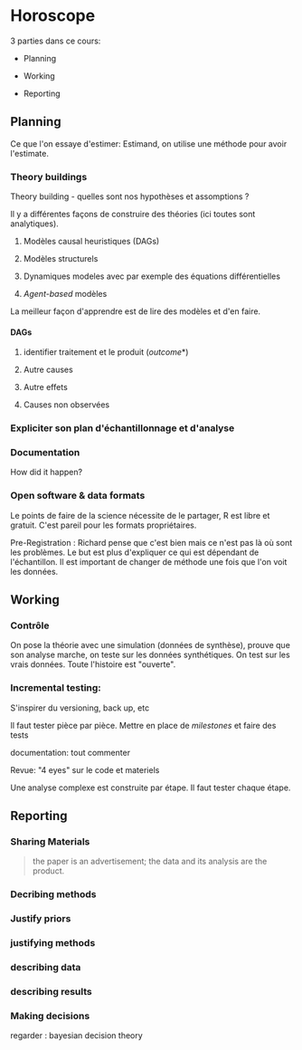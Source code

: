 # Horoscope

3 parties dans ce cours:

- Planning

- Working

- Reporting

## Planning

Ce que l'on essaye d'estimer: Estimand, on utilise une méthode pour avoir l'estimate. 

### Theory buildings

Theory building - quelles sont nos hypothèses et assomptions ? 

Il y a différentes façons de construire des théories (ici toutes sont analytiques). 

1. Modèles causal heuristiques (DAGs)

2. Modèles structurels 

3. Dynamiques modeles avec par exemple des équations différentielles 

4. *Agent-based* modèles

La meilleur façon d'apprendre est de lire des modèles et d'en faire. 

#### DAGs

1. identifier traitement et le produit (*outcome**)

2. Autre causes 

3. Autre effets

4. Causes non observées 

### Expliciter son plan d'échantillonnage et d'analyse 

### Documentation 

How did it happen?

### Open software & data formats

Le points de faire de la science nécessite de le partager, R est libre et gratuit. C'est pareil pour les formats propriétaires. 

Pre-Registration : Richard pense que c'est bien mais ce n'est pas là où sont les problèmes. Le but est plus d'expliquer ce qui est dépendant de l'échantillon. Il est important de changer de méthode une fois que l'on voit les données.

## Working

### Contrôle

On pose la théorie avec une simulation (données de synthèse), prouve que son analyse marche,  on teste sur les données synthétiques. On test sur les vrais données. Toute l'histoire est "ouverte".   

### Incremental testing:

S'inspirer du versioning, back up, etc 

Il faut tester pièce par pièce. Mettre en place de *milestones* et faire des tests

documentation: tout commenter

Revue: "4 eyes" sur le code et materiels

Une analyse complexe est construite par étape. Il faut tester chaque étape. 

## Reporting

### Sharing Materials 

> the paper is an advertisement; the data and its analysis are the product.

### Decribing methods

### Justify priors

### justifying methods

### describing data

### describing results

### Making decisions

regarder : bayesian decision theory

